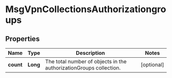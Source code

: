 
# MsgVpnCollectionsAuthorizationgroups

## Properties
Name | Type | Description | Notes
------------ | ------------- | ------------- | -------------
**count** | **Long** | The total number of objects in the authorizationGroups collection. |  [optional]



